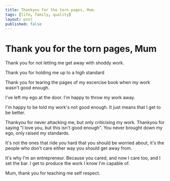 ```yaml
---
title: Thankyou for the torn pages, Mum.
tags: [life, family, quality]
layout: post
published: false
---
```


# Thank you for the torn pages, Mum

Thank you for not letting me get away with shoddy work. 

Thank you for holding me up to a high standard

Thank you for tearing the pages of my excercise book when my work wasn't good enough. 

I've left my ego at the door. I'm happy to throw my work away. 

I'm happy to be told my work's not good enough. It just means that I get to be better.

Thankyou for never attacking me, but only criticising my work. Thankyou for saying "I love you, but this isn't good enough". You never brought down my ego, only raised my standards.

It's not the ones that ride you hard that you should be worried about, it's the people who don't care either way you should get away from.

It's why I'm an entrepreneur. Because you cared, and now I care too, and I set the bar. I get to produce the work I know I'm capable of. 

Mum, thank you for teaching me self respect.
